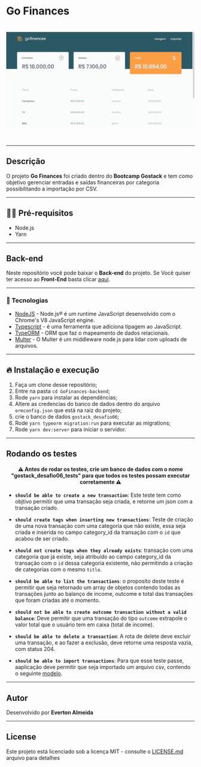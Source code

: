 
# Go Finances

<h1>
<img src="https://github.com/EvertonAlmeida/GoFinances-backend/blob/master/src/assets/gofinances.gif">
<h1>
  
---
## Descrição

O projeto **Go Finances** foi criado dentro do **Bootcamp Gostack** e tem como objetivo gerenciar entradas e saídas financeiras por categoria possibilitando a importação por CSV.

---
## ✋🏻 Pré-requisitos

* Node.js
* Yarn
---

## Back-end

Neste repositório você pode baixar o **Back-end** do projeto. Se Você quiser ter acesso ao **Front-End** basta clicar [aqui](https://github.com/EvertonAlmeida/GoFinances-frontend).

---

### 🚀 Tecnologias

* [NodeJS](https://nodejs.org/) - Node.js® é um runtime JavaScript desenvolvido com o Chrome's V8 JavaScript engine.
* [Typescript](https://www.typescriptlang.org/) - é uma ferramenta que adiciona tipagem ao JavaScript.
* [TypeORM](https://typeorm.io/#/) - ORM que faz o mapeamento de dados relacionais.
* [Multer](https://github.com/expressjs/multer) - O Multer é um middleware node.js para lidar com uploads de arquivos.


---
## 🔥 Instalação e execução

1. Faça um clone desse repositório;
2. Entre na pasta `cd GoFinances-backend`;
3. Rode `yarn` para instalar as dependências;
4. Altere as credencias do banco de dados dentro do arquivo `ormconfig.json` que está na raiz do projeto;
5. crie o banco de dados `gostack_desafio06`;
6. Rode `yarn typeorm migration:run` para executar as migrations;
7. Rode `yarn dev:server` para iniciar o servidor.

---

## Rodando os testes


<h4 align="center">
  ⚠️ Antes de rodar os testes, crie um banco de dados com o nome "gostack_desafio06_tests" para que todos os testes possam executar corretamente ⚠️
</h4>

- **`should be able to create a new transaction`**: Este teste tem como objtivo permitir que uma transação seja criada, e retorne um json com a transação criado.

* **`should create tags when inserting new transactions`**: Teste de criação de uma nova transação com uma categoria que não existe, essa seja criada e inserida no campo category_id da transação com o `id` que acabou de ser criado.

- **`should not create tags when they already exists`**: transação com uma categoria que já existe, seja atribuído ao campo category_id da transação com o `id` dessa categoria existente, não permitindo a criação de categorias com o mesmo `title`.

* **`should be able to list the transactions`**: o proposito deste teste é permitir que seja retornado um array de objetos contendo todas as transações junto ao balanço de income, outcome e total das transações que foram criadas até o momento.

- **`should not be able to create outcome transaction without a valid balance`**: Deve permitir que uma transação do tipo `outcome` extrapole o valor total que o usuário tem em caixa (total de income).

* **`should be able to delete a transaction`**: A rota de delete deve excluir uma transação, e ao fazer a exclusão, deve retorne uma resposta vazia, com status 204.

- **`should be able to import transactions`**: Para que esse teste passe, aaplicação deve permitir que seja importado um arquivo csv, contendo o seguinte [modelo](./assets/file.csv).

---

## Autor

Desenvolvido por **Everton Almeida**

---

## License

Este projeto está licenciado sob a licença MIT - consulte o [LICENSE.md](LICENSE.md) arquivo para detalhes
